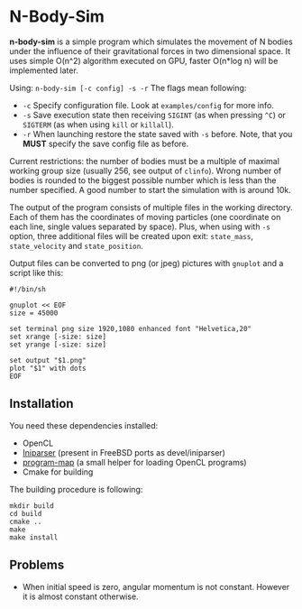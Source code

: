 N-Body-Sim
=========

**n-body-sim** is a simple program which simulates the movement of N
bodies under the influence of their gravitational forces in two
dimensional space. It uses simple O(n^2) algorithm executed on GPU,
faster O(n*log n) will be implemented later.

Using: `n-body-sim [-c config] -s -r`
The flags mean following:
* `-c` Specify configuration file. Look at `examples/config` for more
  info.
* `-s` Save execution state then receiving `SIGINT` (as when pressing
  `^C`) or `SIGTERM` (as when using `kill` or `killall`).
* `-r` When launching restore the state saved with `-s` before. Note,
  that you **MUST** specify the save config file as before.

Current restrictions: the number of bodies must be a multiple of
maximal working group size (usually 256, see output of
`clinfo`). Wrong number of bodies is rounded to the biggest possible
number which is less than the number specified. A good number to start
the simulation with is around 10k.

The output of the program consists of multiple files in the working
directory. Each of them has the coordinates of moving particles (one
coordinate on each line, single values separated by space). Plus, when
using with `-s` option, three additional files will be created upon
exit: `state_mass`, `state_velocity` and `state_position`.

Output files can be converted to png (or jpeg) pictures with `gnuplot`
and a script like this:

```
#!/bin/sh

gnuplot << EOF
size = 45000

set terminal png size 1920,1080 enhanced font "Helvetica,20"
set xrange [-size: size]
set yrange [-size: size]

set output "$1.png"
plot "$1" with dots
EOF
```

Installation
-----------
You need these dependencies installed:
*  OpenCL
*  [Iniparser](https://github.com/ndevilla/iniparser) (present in FreeBSD ports as devel/iniparser)
*  [program-map](https://github.com/shamazmazum/program-map) (a small helper for loading OpenCL programs)
* Cmake for building

The building procedure is following:
```
mkdir build
cd build
cmake ..
make
make install
```

Problems
--------
* When initial speed is zero, angular momentum is not constant. However it is almost constant otherwise.
